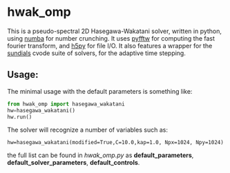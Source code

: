 # hwak_omp

This is a pseudo-spectral 2D Hasegawa-Wakatani solver, written in python, using [numba](https://github.com/numba/numba) for number crunching. It uses [pyfftw](https://github.com/pyFFTW/pyFFTW) for computing the fast fourier transform, and [h5py](https://github.com/h5py/h5py) for file I/O. It also features a wrapper for the [sundials](https://github.com/LLNL/sundials) cvode suite of solvers, for the adaptive time stepping. 
## Usage:
The minimal usage with the default parameters is something like:
```python
from hwak_omp import hasegawa_wakatani
hw=hasegawa_wakatani()
hw.run()
```
The solver will recognize a number of variables such as:
```pyhton
hw=hasegawa_wakatani(modified=True,C=10.0,kap=1.0, Npx=1024, Npy=1024)
 ```
the full list can be found in *hwak_omp.py* as **default_parameters**, **default_solver_parameters**, 
**default_controls**.
